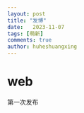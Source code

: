 ```yaml
---
layout: post
title: "发博"
date:   2023-11-07
tags: [萌新]
comments: true
author: huheshuangxing
---
```


# web
第一次发布
